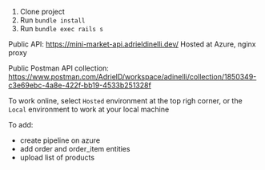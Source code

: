1) Clone project
2) Run `bundle install`
3) Run `bundle exec rails s`

Public API: https://mini-market-api.adrieldinelli.dev/
Hosted at Azure, nginx proxy

Public Postman API collection:
https://www.postman.com/AdrielD/workspace/adinelli/collection/1850349-c3e69ebc-4a8e-422f-bb19-4533b251328f

To work online, select `Hosted` environment at the top righ corner, or the `Local` environment to work at your local machine

To add:
- create pipeline on azure
- add order and order_item entities
- upload list of products
